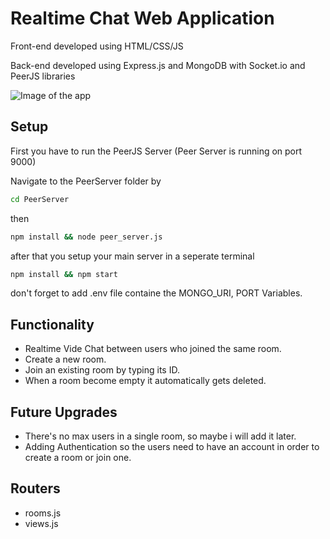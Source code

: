 # Realtime Chat Web Application
Front-end developed using HTML/CSS/JS

Back-end developed using Express.js and MongoDB with Socket.io and PeerJS libraries

![Image of the app](https://i.ibb.co/0YbfkJr/Screenshot-36.png)

## Setup

First you have to run the PeerJS Server
(Peer Server is running on port 9000)

Navigate to the PeerServer folder by 

```bash
cd PeerServer
```

then 

```bash
npm install && node peer_server.js
```

after that you setup your main server in a seperate terminal

```bash
npm install && npm start
```

don't forget to add .env file containe the MONGO_URI, PORT Variables.

## Functionality
- Realtime Vide Chat between users who joined the same room.
- Create a new room.
- Join an existing room by typing its ID.
- When a room become empty it automatically gets deleted.

## Future Upgrades
- There's no max users in a single room, so maybe i will add it later.
- Adding Authentication so the users need to have an account in order to create a room or join one.

## Routers

- rooms.js
- views.js
